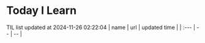 # Today I Learn 
TIL list updated at 2024-11-26 02:22:04
| name | url | updated time |
| :--- | -- | -- |
